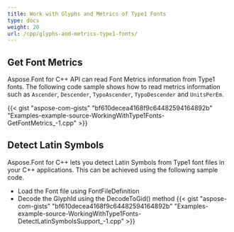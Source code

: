 ```yaml
---
title: Work with Glyphs and Metrics of Type1 Fonts
type: docs
weight: 20
url: /cpp/glyphs-and-metrics-type1-fonts/
---
```

## **Get Font Metrics**
Aspose.Font for C++ API can read Font Metrics information from Type1 fonts. The following code sample shows how to read metrics information such as `Ascender`, `Descender`, `TypoAscender`, `TypoDescender` and `UnitsPerEm`.

{{< gist "aspose-com-gists" "bf610decea4168f9c64482594164892b" "Examples-example-source-WorkingWithType1Fonts-GetFontMetrics_-1.cpp" >}}

## **Detect Latin Symbols**
Aspose.Font for C++ lets you detect Latin Symbols from Type1 font files in your C++ applications. This can be achieved using the following sample code.

 * Load the Font file using FontFileDefinition
 * Decode the GlyphId using the DecodeToGid() method
 {{< gist "aspose-com-gists" "bf610decea4168f9c64482594164892b" "Examples-example-source-WorkingWithType1Fonts-DetectLatinSymbolsSupport_-1.cpp" >}}
